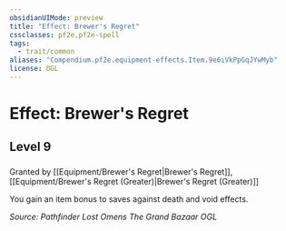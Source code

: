 ```yaml
---
obsidianUIMode: preview
title: "Effect: Brewer's Regret"
cssclasses: pf2e,pf2e-spell
tags:
  - trait/common
aliases: "Compendium.pf2e.equipment-effects.Item.9e6iVkPpGqJYwMyb"
license: OGL
---
```

# Effect: Brewer's Regret
## Level 9
### 






Granted by [[Equipment/Brewer's Regret|Brewer's Regret]], [[Equipment/Brewer's Regret (Greater)|Brewer's Regret (Greater)]]

You gain an item bonus to saves against death and void effects.

*Source: Pathfinder Lost Omens The Grand Bazaar*
*OGL*